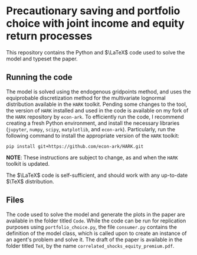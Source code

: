 # Precautionary saving and portfolio choice with joint income and equity return processes

This repository contains the Python and $\LaTeX$ code used to solve the model and typeset the paper.

## Running the code

The model is solved using the endogenous gridpoints method, and uses the equiprobable discretization method for the multivariate lognormal distribution available in the `HARK` toolkit. Pending some changes to the tool, the version of `HARK` installed and used in the code is available on my fork of the `HARK` repository by `econ-ark`. To efficiently run the code, I recommend creating a fresh Python environment, and install the necessary libraries (`jupyter`, `numpy`, `scipy`, `matplotlib`, and `econ-ark`). Particularly, run the following command to install the appropriate version of the `HARK` toolkit:

```
pip install git+https://github.com/econ-ark/HARK.git
```

**NOTE**: These instructions are subject to change, as and when the `HARK` toolkit is updated.

The $\LaTeX$ code is self-sufficient, and should work with any up-to-date $\TeX$ distribution.

## Files

The code used to solve the model and generate the plots in the paper are available in the folder titled `Code`. While the code can be run for replication purposes using `portfolio_choice.py`, the file `consumer.py` contains the definition of the model class, which is called upon to create an instance of an agent's problem and solve it. The draft of the paper is available in the folder titled `TeX`, by the name `correlated_shocks_equity_premium.pdf`.
